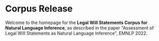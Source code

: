# Corpus Release

Welcome to the homepage for the **Legal Will Statements Corpus for 
Natural Language Inference**, 
as described in the paper "Assessment of Legal Will Statements as 
Natural Language Inference", EMNLP 2022.

